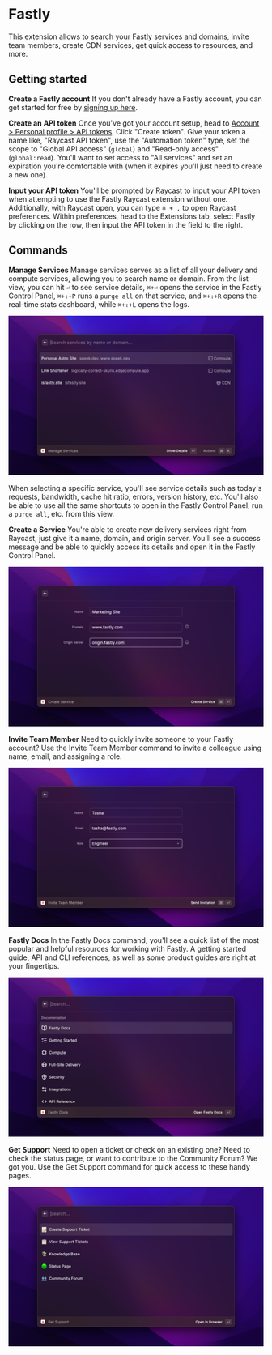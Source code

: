 # Fastly

This extension allows to search your [Fastly](https://www.fastly.com) services and domains, invite team members, create CDN services, get quick access to resources, and more.

## Getting started

**Create a Fastly account**
If you don't already have a Fastly account, you can get started for free by [signing up here](https://fastly.com/signup).

**Create an API token**
Once you've got your account setup, head to [Account > Personal profile > API tokens](https://manage.fastly.com/account/personal/tokens). Click "Create token". Give your token a name like, "Raycast API token", use the "Automation token" type, set the scope to "Global API access" (`global`) and "Read-only access" (`global:read`). You'll want to set access to "All services" and set an expiration you're comfortable with (when it expires you'll just need to create a new one).

**Input your API token**
You'll be prompted by Raycast to input your API token when attempting to use the Fastly Raycast extension without one. Additionally, with Raycast open, you can type `⌘ + ,` to open Raycast preferences. Within preferences, head to the Extensions tab, select Fastly by clicking on the row, then input the API token in the field to the right.

## Commands

**Manage Services**
Manage services serves as a list of all your delivery and compute services, allowing you to search name or domain. From the list view, you can hit `⏎` to see service details, `⌘+⏎` opens the service in the Fastly Control Panel, `⌘+⇪+P` runs a `purge all` on that service, and `⌘+⇪+R` opens the real-time stats dashboard, while `⌘+⇪+L` opens the logs.

![screenshot of the manage services command](./metadata/fastly-1.png)

When selecting a specific service, you'll see service details such as today's requests, bandwidth, cache hit ratio, errors, version history, etc. You'll also be able to use all the same shortcuts to open in the Fastly Control Panel, run a `purge all`, etc. from this view.

**Create a Service**
You're able to create new delivery services right from Raycast, just give it a name, domain, and origin server. You'll see a success message and be able to quickly access its details and open it in the Fastly Control Panel.

![screenshot of the create a service command](./metadata/fastly-4.png)

**Invite Team Member**
Need to quickly invite someone to your Fastly account? Use the Invite Team Member command to invite a colleague using name, email, and assigning a role.

![screenshot of the create a service command](./metadata/fastly-3.png)

**Fastly Docs**
In the Fastly Docs command, you'll see a quick list of the most popular and helpful resources for working with Fastly. A getting started guide, API and CLI references, as well as some product guides are right at your fingertips.

![screenshot of the create a service command](./metadata/fastly-5.png)

**Get Support**
Need to open a ticket or check on an existing one? Need to check the status page, or want to contribute to the Community Forum? We got you. Use the Get Support command for quick access to these handy pages.

![screenshot of the create a service command](./metadata/fastly-6.png)
